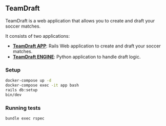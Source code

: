 ## TeamDraft

TeamDraft is a web application that allows you to create and draft your soccer matches.

It consists of two applications:

- [**TeamDraft APP**](./teamdraft_app): Rails Web application to create and draft your soccer matches.
- [**TeamDraft ENGINE**](./teamdraft_engine): Python application to handle draft logic.

### Setup 

```bash
docker-compose up -d
docker-compose exec -it app bash
rails db:setup
bin/dev
```

### Running tests

```bash
bundle exec rspec
```
